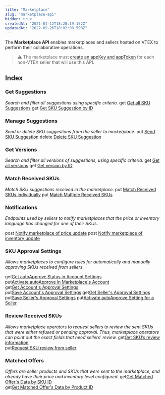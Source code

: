 ```yaml
---
title: "Marketplace"
slug: "marketplace-api"
hidden: true
createdAt: "2021-04-12T18:20:19.152Z"
updatedAt: "2022-09-26T18:02:08.598Z"
---
```

The **Marketplace API** enables marketplaces and sellers hosted on VTEX to perform their collaborative operations.  

>⚠️ The marketplace must [create an appKey and appToken](https://developers.vtex.com/docs/guides/getting-started-authentication#section-creating-the-appkey-and-apptoken) for each non-VTEX seller that will use this API.

## Index

### Get Suggestions

*Search and filter all suggestions using specific criteria.*
 <span class="api pg-type type-get">get</span> [Get all SKU Suggestions](https://developers.vtex.com/vtex-rest-api/reference/get-suggestions-1#get-all-sku-suggestions)
 <span class="api pg-type type-get">get</span> [Get SKU Suggestion by ID](https://developers.vtex.com/vtex-rest-api/reference/get-suggestions-1#get-sku-suggestions-by-id)

### Manage Suggestions

*Send or delete SKU suggestions from the seller to marketplace.*
 <span class="api pg-type type-put">put</span> [Send SKU Suggestion](https://developers.vtex.com/vtex-rest-api/reference/manage-suggestions-1#send-sku-suggestion)
 <span class="api pg-type type-delete">delete</span> [Delete SKU Suggestion](https://developers.vtex.com/vtex-rest-api/reference/manage-suggestions-1#delete-sku-suggestion)

### Get Versions

*Search and filter all versions of suggestions, using specific criteria.*
 <span class="api pg-type type-get">get</span> [Get all versions](https://developers.vtex.com/vtex-rest-api/reference/get-versions-1#get-all-versions)
 <span class="api pg-type type-get">get</span> [Get version by ID](https://developers.vtex.com/vtex-rest-api/reference/get-versions-1#get-version-by-id)

### Match Received SKUs

*Match SKU suggestions received in the marketplace.*
 <span class="api pg-type type-put">put</span> [Match Received SKUs individually](https://developers.vtex.com/vtex-rest-api/reference/match-received-skus-1#match-received-skus-individually)
 <span class="api pg-type type-put">put</span> [Match Multiple Received SKUs](https://developers.vtex.com/vtex-rest-api/reference/match-received-skus-1#match-multiple-received-skus)

### Notifications

*Endpoints used by sellers to notify marketplaces that the price or inventory language has changed for one of their SKUs.*

 <span class="api pg-type type-post">post</span> [Notify marketplace of price update](https://developers.vtex.com/vtex-rest-api/reference/notification#price-notification)
 <span class="api pg-type type-post">post</span> [Notify marketplace of inventory update](https://developers.vtex.com/vtex-rest-api/reference/notification#inventory-notification)

### SKU Approval Settings

*Allows marketplaces to configure rules for automatically and manually approving SKUs received from sellers.*

 <span class="api pg-type type-get">get</span>[Get autoApprove Status in Account Settings](https://developers.vtex.com/vtex-rest-api/reference/sku-approval-settings#get-autoapprove-value)  
 <span class="api pg-type type-put">put</span>[Activate autoApprove in Marketplace's Account](https://developers.vtex.com/vtex-rest-api/reference/sku-approval-settings#activate-autoapprove-for-account)  
 <span class="api pg-type type-get">get</span>[Get Account's Approval Settings](https://developers.vtex.com/vtex-rest-api/reference/sku-approval-settings#getaccountconfig)  
 <span class="api pg-type type-put">put</span>[Save Account's Approval Settings](https://developers.vtex.com/vtex-rest-api/reference/sku-approval-settings#saveaccountconfig)
 <span class="api pg-type type-get">get</span>[Get Seller's Approval Settings](https://developers.vtex.com/vtex-rest-api/reference/sku-approval-settings#getselleraccountconfig)
 <span class="api pg-type type-put">put</span>[Save Seller's Approval Settings](https://developers.vtex.com/vtex-rest-api/reference/sku-approval-settings#putselleraccountconfig)
 <span class="api pg-type type-put">put</span>[Activate autoApprove Setting for a Seller](https://developers.vtex.com/vtex-rest-api/reference/sku-approval-settings#activate-autoapprove-for-seller)  

### Review Received SKUs

*Allows marketplace operators to request sellers to review the sent SKUs that were either refused or pending approval. Thus, marketplace operators can point out the exact fields that need sellers’ review.*
 <span class="api pg-type type-get">get</span>[Get SKU’s review information](https://developers.vtex.com/vtex-rest-api/reference/review-received-skus#get-sku-review-information)  
 <span class="api pg-type type-put">put</span>[Request SKU review from seller](https://developers.vtex.com/vtex-rest-api/reference/review-received-skus#request-sku-review)  

### Matched Offers

 *Offers are seller products and SKUs that were sent to the marketplace, and already have their price and inventory level configured.*
 <span class="api pg-type type-get">get</span>[Get Matched Offer's Data by SKU ID](https://developers.vtex.com/vtex-rest-api/reference/matched-offers)  
 <span class="api pg-type type-get">get</span>[Get Matched Offer's Data by Product ID](https://developers.vtex.com/vtex-rest-api/reference/matched-offers#marketplace-api-get-matched-offers-productid)
